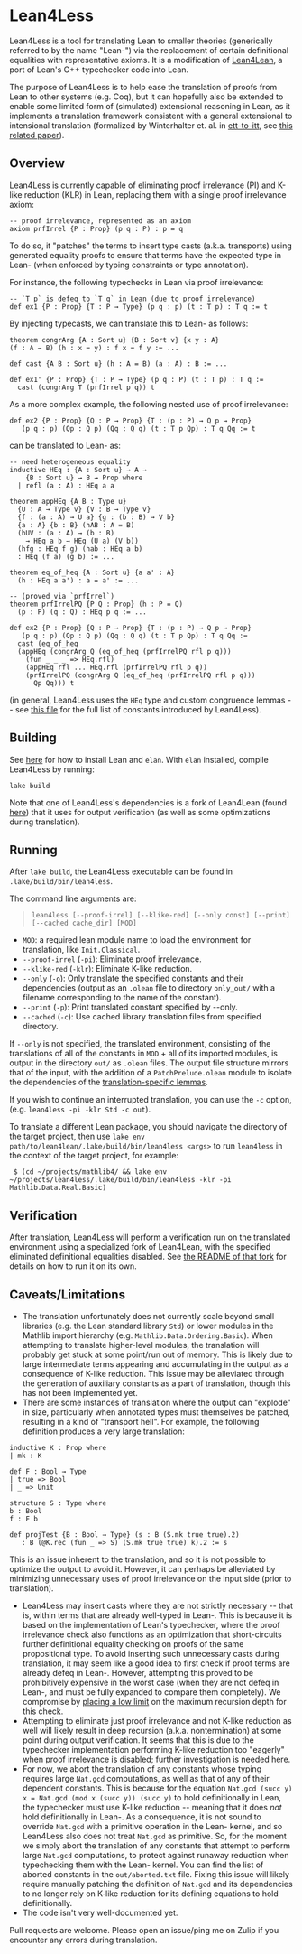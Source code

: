 # Lean4Less

Lean4Less is a tool for translating Lean to smaller theories (generically referred to by the name "Lean-") via the replacement of certain definitional equalities with representative axioms. It is a modification of [Lean4Lean](https://github.com/digama0/lean4lean), a port of Lean's C++ typechecker code into Lean.

The purpose of Lean4Less is to help ease the translation of proofs from Lean to other systems (e.g. Coq), but it can hopefully also be extended to enable some limited form of (simulated) extensional reasoning in Lean, as it implements a translation framework consistent with a general extensional to intensional translation (formalized by Winterhalter et. al. in [ett-to-itt](https://github.com/TheoWinterhalter/ett-to-itt), see [this related paper](https://dl.acm.org/doi/10.1145/3293880.3294095)).

## Overview

Lean4Less is currently capable of eliminating proof irrelevance (PI) and K-like reduction (KLR) in Lean, replacing them with a single proof irrelevance axiom:

```lean
-- proof irrelevance, represented as an axiom
axiom prfIrrel {P : Prop} (p q : P) : p = q
```

To do so, it "patches" the terms to insert type casts (a.k.a. transports) using generated equality proofs to ensure that terms have the expected type in Lean- (when enforced by typing constraints or type annotation).

For instance, the following typechecks in Lean via proof irrelevance:
```lean
-- `T p` is defeq to `T q` in Lean (due to proof irrelevance)
def ex1 {P : Prop} {T : P → Type} (p q : p) (t : T p) : T q := t
```
By injecting typecasts, we can translate this to Lean- as follows:
```lean
theorem congrArg {A : Sort u} {B : Sort v} {x y : A}
(f : A → B) (h : x = y) : f x = f y := ...

def cast {A B : Sort u} (h : A = B) (a : A) : B := ...

def ex1' {P : Prop} {T : P → Type} (p q : P) (t : T p) : T q :=
  cast (congrArg T (prfIrrel p q)) t
```

As a more complex example, the following nested use of proof irrelevance:

```lean
def ex2 {P : Prop} {Q : P → Prop} {T : (p : P) → Q p → Prop}
   (p q : p) (Qp : Q p) (Qq : Q q) (t : T p Qp) : T q Qq := t
```
can be translated to Lean- as:
```lean
-- need heterogeneous equality
inductive HEq : {A : Sort u} → A →
    {B : Sort u} → B → Prop where
  | refl (a : A) : HEq a a

theorem appHEq {A B : Type u}
  {U : A → Type v} {V : B → Type v}
  {f : (a : A) → U a} {g : (b : B) → V b}
  {a : A} {b : B} (hAB : A = B)
  (hUV : (a : A) → (b : B)
    → HEq a b → HEq (U a) (V b))
  (hfg : HEq f g) (hab : HEq a b)
  : HEq (f a) (g b) := ...

theorem eq_of_heq {A : Sort u} {a a' : A}
  (h : HEq a a') : a = a' := ...

-- (proved via `prfIrrel`)
theorem prfIrrelPQ {P Q : Prop} (h : P = Q)
  (p : P) (q : Q) : HEq p q := ...

def ex2 {P : Prop} {Q : P → Prop} {T : (p : P) → Q p → Prop}
   (p q : p) (Qp : Q p) (Qq : Q q) (t : T p Qp) : T q Qq :=
  cast (eq_of_heq 
  (appHEq (congrArg Q (eq_of_heq (prfIrrelPQ rfl p q)))
    (fun _ _ _ => HEq.rfl)
    (appHEq rfl ... HEq.rfl (prfIrrelPQ rfl p q))
    (prfIrrelPQ (congrArg Q (eq_of_heq (prfIrrelPQ rfl p q)))
      Qp Qq))) t
```
(in general, Lean4Less uses the `HEq` type and custom congruence lemmas -- see [this file](Lean4Less/patch/PatchTheorems.lean) for the full list of constants introduced by Lean4Less).

## Building

See [here](https://lean-lang.org/lean4/doc/quickstart.html) for how to install Lean and `elan`. With `elan` installed, compile Lean4Less by running:
```
lake build
```

Note that one of Lean4Less's dependencies is a fork of Lean4Lean (found [here](https://github.com/rish987/lean4lean/tree/lean4less)) that it uses for output verification (as well as some optimizations during translation).

## Running

After `lake build`, the Lean4Less executable can be found in `.lake/build/bin/lean4less`.

The command line arguments are:

> `lean4less [--proof-irrel] [--klike-red] [--only const] [--print] [--cached cache_dir] [MOD]`

* `MOD`: a required lean module name to load the environment for translation, like `Init.Classical`.
* `--proof-irrel` (`-pi`): Eliminate proof irrelevance.
* `--klike-red` (`-klr`): Eliminate K-like reduction.
* `--only` (`-o`): Only translate the specified constants and their dependencies (output as an `.olean` file to directory `only_out/` with a filename corresponding to the name of the constant).
* `--print` (`-p`): Print translated constant specified by --only.
* `--cached` (`-c`): Use cached library translation files from specified directory.

If `--only` is not specified, the translated environment, consisting of the translations of all of the constants in `MOD` + all of its imported modules, is output in the directory `out/` as `.olean` files. The output file structure mirrors that of the input, with the addition of a `PatchPrelude.olean` module to isolate the dependencies of the [translation-specific lemmas](Lean4Less/patch/PatchTheorems.lean).

If you wish to continue an interrupted translation, you can use the `-c` option, (e.g. `lean4less -pi -klr Std -c out`).

To translate a different Lean package, you should navigate the directory of the target project, then use `lake env path/to/lean4lean/.lake/build/bin/lean4less <args>` to run `lean4less` in the context of the target project, for example:
```
 $ (cd ~/projects/mathlib4/ && lake env ~/projects/lean4less/.lake/build/bin/lean4less -klr -pi Mathlib.Data.Real.Basic)
```

## Verification

After translation, Lean4Less will perform a verification run on the translated environment using a specialized fork of Lean4Lean, with the specified eliminated definitional equalities disabled.
See [the README of that fork](https://github.com/rish987/lean4lean/tree/lean4less) for details on how to run it on its own.

## Caveats/Limitations
* The translation unfortunately does not currently scale beyond small libraries (e.g. the Lean standard library `Std`) or lower modules in the Mathlib import hierarchy (e.g. `Mathlib.Data.Ordering.Basic`). When attempting to translate higher-level modules, the translation will probably get stuck at some point/run out of memory. This is likely due to large intermediate terms appearing and accumulating in the output as a consequence of K-like reduction. This issue may be alleviated through the generation of auxiliary constants as a part of translation, though this has not been implemented yet.
* There are some instances of translation where the output can "explode" in size, particularly when annotated types must themselves be patched, resulting in a kind of "transport hell". For example, the following definition produces a very large translation:
```lean
inductive K : Prop where
| mk : K

def F : Bool → Type
| true => Bool
| _ => Unit

structure S : Type where
b : Bool
f : F b

def projTest {B : Bool → Type} (s : B (S.mk true true).2)
   : B (@K.rec (fun _ => S) (S.mk true true) k).2 := s
```
This is an issue inherent to the translation, and so it is not possible to optimize the output to avoid it. However, it can perhaps be alleviated by minimizing unnecessary uses of proof irrelevance on the input side (prior to translation).
* Lean4Less may insert casts where they are not strictly necessary -- that is, within terms that are already well-typed in Lean-. This is because it is based on the implementation of Lean's typechecker, where the proof irrelevance check also functions as an optimization that short-circuits further definitional equality checking on proofs of the same propositional type. To avoid inserting such unnecessary casts during translation, it may seem like a good idea to first check if proof terms are already defeq in Lean-. However, attempting this proved to be prohibitively expensive in the worst case (when they are not defeq in Lean-, and must be fully expanded to compare them completely). We compromise by [placing a low limit](https://github.com/rish987/lean4lean/blob/fecb7ba619d99104951388942a2d54979c9eed30/Lean4Less/TypeChecker.lean#L1257) on the maximum recursion depth for this check.
* Attempting to eliminate just proof irrelevance and not K-like reduction as well will likely result in deep recursion (a.k.a. nontermination) at some point during output verification. It seems that this is due to the typechecker implementation performing K-like reduction too "eagerly" when proof irrelevance is disabled; further investigation is needed here.
* For now, we abort the translation of any constants whose typing requires large `Nat.gcd` computations, as well as that of any of their dependent constants. This is because for the equation `Nat.gcd (succ y) x = Nat.gcd (mod x (succ y)) (succ y)` to hold definitionally in Lean, the typechecker must use K-like reduction -- meaning that it does *not* hold definitionally in Lean-. As a consequence, it is not sound to override `Nat.gcd` with a primitive operation in the Lean- kernel, and so Lean4Less also does not treat `Nat.gcd` as primitive. So, for the moment we simply abort the translation of any constants that attempt to perform large `Nat.gcd` computations, to protect against runaway reduction when typechecking them with the Lean- kernel. You can find the list of aborted constants in the `out/aborted.txt` file. Fixing this issue will likely require manually patching the definition of `Nat.gcd` and its dependencies to no longer rely on K-like reduction for its defining equations to hold definitionally.
* The code isn't very well-documented yet.

Pull requests are welcome. Please open an issue/ping me on Zulip if you encounter any errors during translation.
